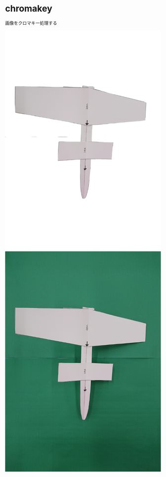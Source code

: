 # chromakey

画像をクロマキー処理する

![元画像](https://github.com/Nomurad/chromakey/blob/master/airplanes/_test.png)
![処理後画像](https://github.com/Nomurad/chromakey/blob/master/images/DSC_0530.JPG)